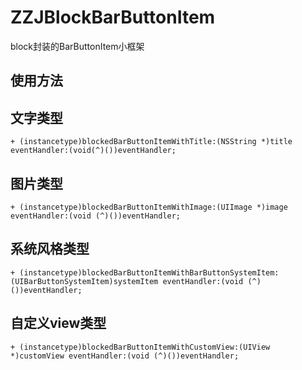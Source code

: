 # ZZJBlockBarButtonItem
block封装的BarButtonItem小框架
## 使用方法

## 文字类型
```objc
+ (instancetype)blockedBarButtonItemWithTitle:(NSString *)title eventHandler:(void(^)())eventHandler;
```
## 图片类型
```objc
+ (instancetype)blockedBarButtonItemWithImage:(UIImage *)image eventHandler:(void (^)())eventHandler;
```
## 系统风格类型
```objc
+ (instancetype)blockedBarButtonItemWithBarButtonSystemItem:(UIBarButtonSystemItem)systemItem eventHandler:(void (^)())eventHandler;
```
## 自定义view类型
```objc
+ (instancetype)blockedBarButtonItemWithCustomView:(UIView *)customView eventHandler:(void (^)())eventHandler;
```
